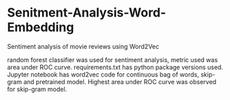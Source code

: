 # Senitment-Analysis-Word-Embedding
Sentiment analysis of movie reviews using Word2Vec

random forest classifier was used for sentiment analysis, metric used was area under ROC curve.
requirements.txt has python package versions used.
Jupyter notebook has word2vec code for continuous bag of words, skip-gram and pretrained model.  Highest area under ROC curve was observed for skip-gram model.
